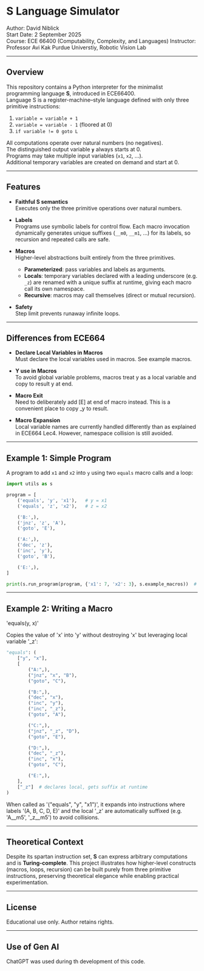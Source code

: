# S Language Simulator

Author: David Niblick  
Start Date: 2 September 2025  
Course: ECE 66400 (Computability, Complexity, and Languages)
Instructor: Professor Avi Kak 
Purdue Universtiy, Robotic Vision Lab

---

## Overview

This repository contains a Python interpreter for the minimalist programming language **S**, introduced in ECE66400.  
Language S is a register-machine–style language defined with only three primitive instructions:

1. `variable = variable + 1`  
2. `variable = variable - 1` (floored at 0)  
3. `if variable != 0 goto L`  

All computations operate over natural numbers (no negatives).  
The distinguished output variable **`y`** always starts at 0.  
Programs may take multiple input variables (`x1`, `x2`, …).  
Additional temporary variables are created on demand and start at 0.  

---

## Features

- **Faithful S semantics**  
  Executes only the three primitive operations over natural numbers.  

- **Labels**  
  Programs use symbolic labels for control flow. Each macro invocation dynamically generates unique suffixes (`__m0`, `__m1`, …) for its labels, so recursion and repeated calls are safe.  

- **Macros**  
  Higher-level abstractions built entirely from the three primitives.  
  - **Parameterized**: pass variables and labels as arguments.  
  - **Locals**: temporary variables declared with a leading underscore (e.g. `_z`) are renamed with a unique suffix at runtime, giving each macro call its own namespace.  
  - **Recursive**: macros may call themselves (direct or mutual recursion).  

- **Safety**  
  Step limit prevents runaway infinite loops.  

---

## Differences from ECE664

- **Declare Local Variables in Macros**  
  Must declare the local variables used in macros. See example macros. 

- **Y use in Macros**  
  To avoid global variable problems, macros treat y as a local variable and copy to result y at end.  

- **Macro Exit**  
  Need to deliberately add [E] at end of macro instead. This is a convenient place to copy _y to result.

- **Macro Expansion**  
  Local variable names are currently handled differently than as explained in ECE664 Lec4. However, namespace collision is still avoided.
  
---

## Example 1: Simple Program

A program to add `x1` and `x2` into `y` using two `equals` macro calls and a loop:

```python
import utils as s

program = [
    ('equals', 'y', 'x1'),   # y = x1
    ('equals', 'z', 'x2'),   # z = x2

    ('B:',),
    ('jnz', 'z', 'A'),
    ('goto', 'E'),

    ('A:',),
    ('dec', 'z'),
    ('inc', 'y'),
    ('goto', 'B'),

    ('E:',),
]

print(s.run_program(program, {'x1': 7, 'x2': 3}, s.example_macros))  # → 10
```

---

## Example 2: Writing a Macro

'equals(y, x)'

Copies the value of 'x' into 'y' without destroying 'x' but leveraging local variable '_z':

```python
"equals": (
    ["y", "x"],
    [
        ("A:",),
        ("jnz", "x", "B"),
        ("goto", "C"),

        ("B:",),
        ("dec", "x"),
        ("inc", "y"),
        ("inc", "_z"),
        ("goto", "A"),

        ("C:",),
        ("jnz", "_z", "D"),
        ("goto", "E"),

        ("D:",),
        ("dec", "_z"),
        ("inc", "x"),
        ("goto", "C"),

        ("E:",),
    ],
    ["_z"]  # declares local, gets suffix at runtime
)
```

When called as '("equals", "y", "x1")', it expands into instructions where labels '(A, B, C, D, E)' and the local '_z' are automatically suffixed (e.g. 'A__m5', '_z__m5') to avoid collisions.

---

## Theoretical Context

Despite its spartan instruction set, **S** can express arbitrary computations and is **Turing-complete**.
This project illustrates how higher-level constructs (macros, loops, recursion) can be built purely from three primitive instructions, preserving theoretical elegance while enabling practical experimentation.

---

## License

Educational use only. Author retains rights.

---

## Use of Gen AI

ChatGPT was used during th development of this code.
